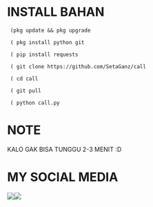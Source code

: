 # INSTALL BAHAN
     (pkg update && pkg upgrade

     ( pkg install python git

     ( pip install requests

     ( git clone https://github.com/SetaGanz/call

     ( cd call

     ( git pull

     ( python call.py


# NOTE
  KALO GAK BISA TUNGGU 2-3 MENIT :D

# MY SOCIAL MEDIA
 ​[![](https://img.shields.io/badge/Facebook-blue?logo=Facebook&logoColor=blue&labelColor=white)](https://www.facebook.com/seto.sanwa.3) 
 ​[![](https://img.shields.io/badge/Whatsapp-CHAT-red?logo=Whatsapp&logoColor=Brightgreen&labelColor=white)](https://wa.me/6289514564265?text=Asalamualaikum+bang) <br><br> 

